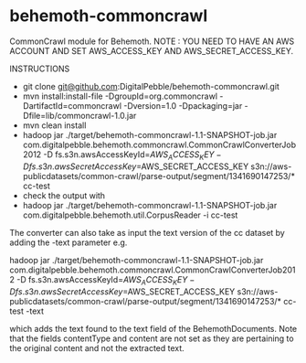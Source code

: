 behemoth-commoncrawl
====================

CommonCrawl module for Behemoth. 
NOTE : YOU NEED TO HAVE AN AWS ACCOUNT AND SET AWS_ACCESS_KEY AND AWS_SECRET_ACCESS_KEY.

INSTRUCTIONS
- git clone git@github.com:DigitalPebble/behemoth-commoncrawl.git
- mvn install:install-file -DgroupId=org.commoncrawl -DartifactId=commoncrawl -Dversion=1.0 -Dpackaging=jar -Dfile=lib/commoncrawl-1.0.jar
- mvn clean install
- hadoop jar ./target/behemoth-commoncrawl-1.1-SNAPSHOT-job.jar com.digitalpebble.behemoth.commoncrawl.CommonCrawlConverterJob2012 -D fs.s3n.awsAccessKeyId=$AWS_ACCESS_KEY -D fs.s3n.awsSecretAccessKey=$AWS_SECRET_ACCESS_KEY s3n://aws-publicdatasets/common-crawl/parse-output/segment/1341690147253/* cc-test
- check the output with 
 - hadoop jar ./target/behemoth-commoncrawl-1.1-SNAPSHOT-job.jar com.digitalpebble.behemoth.util.CorpusReader -i cc-test 
 
The converter can also take as input the text version of the cc dataset by adding the -text parameter e.g.

hadoop jar ./target/behemoth-commoncrawl-1.1-SNAPSHOT-job.jar com.digitalpebble.behemoth.commoncrawl.CommonCrawlConverterJob2012 -D fs.s3n.awsAccessKeyId=$AWS_ACCESS_KEY -D fs.s3n.awsSecretAccessKey=$AWS_SECRET_ACCESS_KEY s3n://aws-publicdatasets/common-crawl/parse-output/segment/1341690147253/* cc-test -text

which adds the text found to the text field of the BehemothDocuments. Note that the fields contentType and content are not set as they are pertaining to the original content and not the extracted text.







